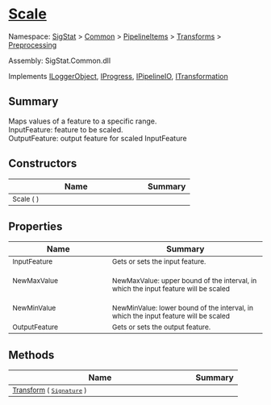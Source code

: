 # [Scale](./Scale.md)

Namespace: [SigStat]() > [Common](./../../../README.md) > [PipelineItems]() > [Transforms]() > [Preprocessing](./README.md)

Assembly: SigStat.Common.dll

Implements [ILoggerObject](./../../../ILoggerObject.md), [IProgress](./../../../Helpers/IProgress.md), [IPipelineIO](./../../../Pipeline/IPipelineIO.md), [ITransformation](./../../../ITransformation.md)

## Summary
Maps values of a feature to a specific range.  <br>InputFeature: feature to be scaled.<br>OutputFeature: output feature for scaled InputFeature

## Constructors

| Name | Summary | 
| --- | --- | 
| <sub>Scale (  )</sub><img width=200/>| <sub></sub>| <br>


## Properties

| Name | Summary | 
| --- | --- | 
| <sub>InputFeature</sub><img width=200/>| <sub>Gets or sets the input feature.</sub>| <br>
| <sub>NewMaxValue</sub><img width=200/>| <sub><br>NewMaxValue: upper bound of the interval, in which the input feature will be scaled</sub>| <br>
| <sub>NewMinValue</sub><img width=200/>| <sub><br>NewMinValue: lower bound of the interval, in which the input feature will be scaled</sub>| <br>
| <sub>OutputFeature</sub><img width=200/>| <sub>Gets or sets the output feature.</sub>| <br>


## Methods

| Name | Summary | 
| --- | --- | 
| <sub>[Transform](./Methods/Scale-100663813.md) ( [`Signature`](./../../../Signature.md) )</sub><img width=200/>| <sub></sub>| <br>


